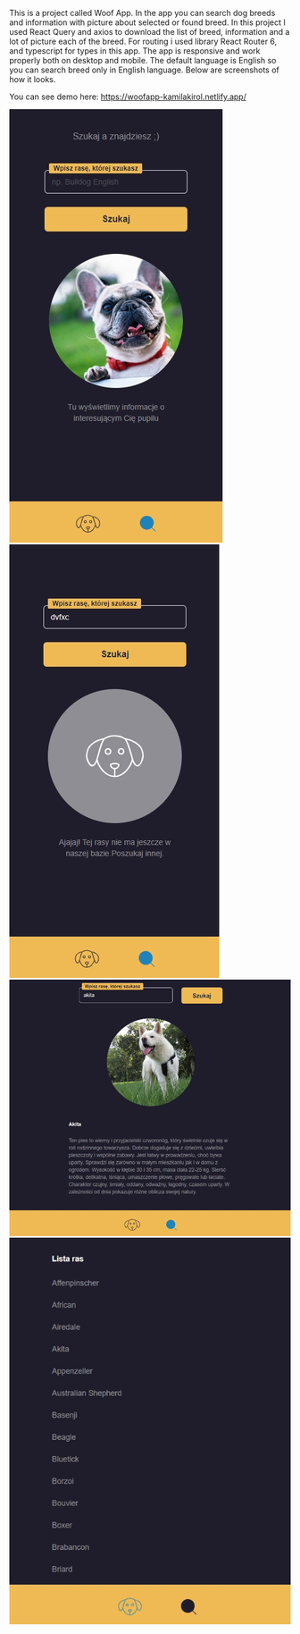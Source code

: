 This is a project called Woof App. In the app you can search dog breeds and information with picture about selected or found breed. In this project I used React Query and axios to download the list of breed, information and a lot of picture each of the breed. For routing i used library React Router 6, and typescript for types in this app. The app is responsive and work properly both on desktop and mobile. The default language is English so you can search breed only in English language. Below are screenshots of how it looks.

You can see demo here: https://woofapp-kamilakirol.netlify.app/

![screenshot woof app](/public/assets/woofApp_img_3.jpg)
![screenshot woof app](/public/assets/woofApp_img_4.jpg)
![screenshot woof app](/public/assets/woofApp_img.jpg)
![screenshot woof app](/public/assets/woofApp_img_2.jpg)
